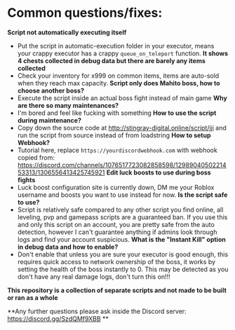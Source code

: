 # Common questions/fixes:
**Script not automatically executing itself**
- Put the script in automatic-execution folder in your executor, means your crappy executor has a crappy `queue_on_teleport` function.
**It shows 4 chests collected in debug data but there are barely any items collected**
- Check your inventory for x999 on common items, items are auto-sold when they reach max capacity.
**Script only does Mahito boss, how to choose another boss?**
- Execute the script inside an actual boss fight instead of main game
**Why are there so many maintenances?**
- I'm bored and feel like fucking with something
**How to use the script during maintenance?**
- Copy down the source code at http://stingray-digital.online/script/jji and run the script from source instead of from loadstring
**How to setup Webhook?**
- Tutorial here, replace `https://yourdiscordwebhook.com` with webhook copied from: https://discord.com/channels/1076517723082858598/1298904050221453313/1306556413425745921
**Edit luck boosts to use during boss fights**
- Luck boost configuration site is currently down, DM me your Roblox username and boosts you want to use instead for now.
**Is the script safe to use?**
- Script is relatively safe compared to any other script you find online, all leveling, pvp and gamepass scripts are a guaranteed ban. If you use this and only this script on an account, you are pretty safe from the auto detection, however I can't guarantee anything if admins look through logs and find your account suspicious.
**What is the "Instant Kill" option in debug data and how to enable?**
- Don't enable that unless you are sure your executor is good enough, this requires quick access to network ownership of the boss, it works by setting the health of the boss instantly to 0. This may be detected as you don't have any real damage logs, don't turn this on!!!

**This repository is a collection of separate scripts and not made to be built or ran as a whole**

**Any further questions please ask inside the Discord server: https://discord.gg/SzdQMf9XBB **
